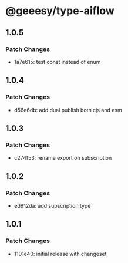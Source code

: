 # @geeesy/type-aiflow

## 1.0.5

### Patch Changes

- 1a7e615: test const instead of enum

## 1.0.4

### Patch Changes

- d56e6db: add dual publish both cjs and esm

## 1.0.3

### Patch Changes

- c274f53: rename export on subscription

## 1.0.2

### Patch Changes

- ed912da: add subscription type

## 1.0.1

### Patch Changes

- 1101e40: initial release with changeset
